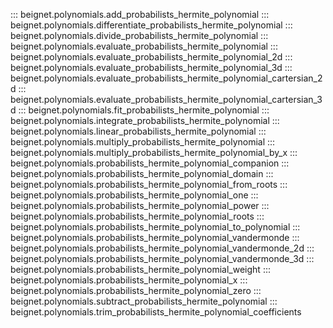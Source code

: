 ::: beignet.polynomials.add_probabilists_hermite_polynomial
::: beignet.polynomials.differentiate_probabilists_hermite_polynomial
::: beignet.polynomials.divide_probabilists_hermite_polynomial
::: beignet.polynomials.evaluate_probabilists_hermite_polynomial
::: beignet.polynomials.evaluate_probabilists_hermite_polynomial_2d
::: beignet.polynomials.evaluate_probabilists_hermite_polynomial_3d
::: beignet.polynomials.evaluate_probabilists_hermite_polynomial_cartersian_2d
::: beignet.polynomials.evaluate_probabilists_hermite_polynomial_cartersian_3d
::: beignet.polynomials.fit_probabilists_hermite_polynomial
::: beignet.polynomials.integrate_probabilists_hermite_polynomial
::: beignet.polynomials.linear_probabilists_hermite_polynomial
::: beignet.polynomials.multiply_probabilists_hermite_polynomial
::: beignet.polynomials.multiply_probabilists_hermite_polynomial_by_x
::: beignet.polynomials.probabilists_hermite_polynomial_companion
::: beignet.polynomials.probabilists_hermite_polynomial_domain
::: beignet.polynomials.probabilists_hermite_polynomial_from_roots
::: beignet.polynomials.probabilists_hermite_polynomial_one
::: beignet.polynomials.probabilists_hermite_polynomial_power
::: beignet.polynomials.probabilists_hermite_polynomial_roots
::: beignet.polynomials.probabilists_hermite_polynomial_to_polynomial
::: beignet.polynomials.probabilists_hermite_polynomial_vandermonde
::: beignet.polynomials.probabilists_hermite_polynomial_vandermonde_2d
::: beignet.polynomials.probabilists_hermite_polynomial_vandermonde_3d
::: beignet.polynomials.probabilists_hermite_polynomial_weight
::: beignet.polynomials.probabilists_hermite_polynomial_x
::: beignet.polynomials.probabilists_hermite_polynomial_zero
::: beignet.polynomials.subtract_probabilists_hermite_polynomial
::: beignet.polynomials.trim_probabilists_hermite_polynomial_coefficients
